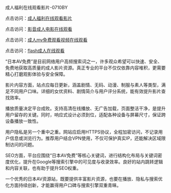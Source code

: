 成人福利在线观看影片-0710BY

点击访问：<a href="https://heiliaowzu4ur.pages.dev">成人福利在线观看影片</a>

点击访问：<a href="https://heiliaoow5kzm.pages.dev">影音成人电影在线观看</a>

点击访问：<a href="https://heiliaoxqkkct.pages.dev">成人mv免费观看视频在线观看</a>

点击访问：<a href="https://heiliaozj3tjd.pages.dev">flash成人在线观看</a>



“日本AV免费”是目前网络用户高频搜索词之一，许多观众希望可以快速、安全、免费地获取高质量的成人影片资源。真正专业的平台不仅仅依靠内容堆积，更需要精心打磨观影体验与安全保障。

影片内容方面，站点应每日更新，涵盖剧情、无码、动漫、制服与素人等类型，满足不同用户口味。详细的女优资料、剧情简介与用户评分系统，能有效提升影片查找效率。

播放质量决定平台成败。支持高清在线播放、无广告加载，页面整洁干净，是提升用户留存的关键。同时，响应式设计必须到位，适配各种设备与屏幕尺寸，保证跨设备播放一致性。

用户隐私是另一个重中之重。网站应启用HTTPS协议，全程加密访问，不记录用户信息或浏览行为。推荐用户结合VPN使用，不仅可保护真实IP，还能解决区域限制访问的问题。

SEO方面，平台应围绕“日本AV免费”等核心关键词，进行结构化布局与关键词密度优化，提升在Google等搜索引擎中的可见度与收录效率。良好的站内跳转逻辑和内容关联，也有助于提升SEO权重。

一个优秀的日本AV资源站，既要提供丰富影片资源，也要在播放、隐私与搜索优化方面持续创新，才能赢得用户口碑与搜索引擎双重青睐。

<span style="display:none;">[Canonical link]( https://github.com/ribencc122041/3501138 )</span>
